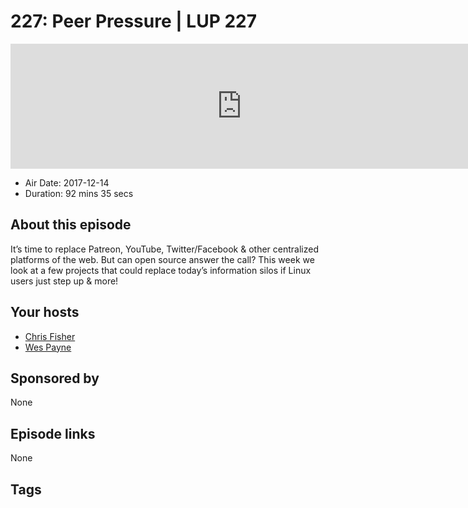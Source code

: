 # 227: Peer Pressure | LUP 227

<iframe src="https://player.fireside.fm/v2/RUkczH-V+1mZNl78O?theme=dark" width="740" height="200" frameborder="0" scrolling="no"></iframe>

* Air Date: 2017-12-14
* Duration: 92 mins 35 secs

## About this episode

It’s time to replace Patreon, YouTube, Twitter/Facebook & other centralized platforms of the web. But can open source answer the call? This week we look at a few projects that could replace today’s information silos if Linux users just step up & more!

## Your hosts
* [Chris Fisher](https://linuxunplugged.com/hosts/chrislas)
* [Wes Payne](https://linuxunplugged.com/hosts/wes)

## Sponsored by

None



## Episode links

None



## Tags

